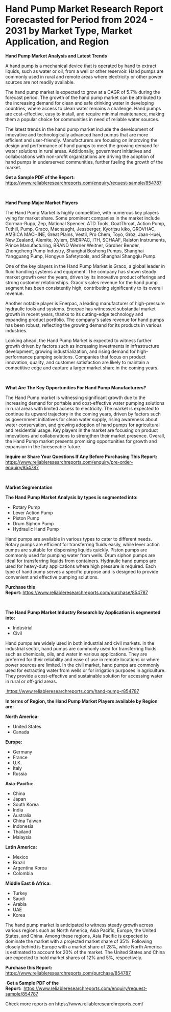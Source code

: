 <p><h1>Hand Pump Market Research Report Forecasted for Period from 2024 -  2031 by Market Type, Market Application, and Region</h1></p><p><strong>Hand Pump Market Analysis and Latest Trends</strong></p>
<p><p>A hand pump is a mechanical device that is operated by hand to extract liquids, such as water or oil, from a well or other reservoir. Hand pumps are commonly used in rural and remote areas where electricity or other power sources are not readily available.</p><p>The hand pump market is expected to grow at a CAGR of 5.7% during the forecast period. The growth of the hand pump market can be attributed to the increasing demand for clean and safe drinking water in developing countries, where access to clean water remains a challenge. Hand pumps are cost-effective, easy to install, and require minimal maintenance, making them a popular choice for communities in need of reliable water sources.</p><p>The latest trends in the hand pump market include the development of innovative and technologically advanced hand pumps that are more efficient and user-friendly. Manufacturers are focusing on improving the design and performance of hand pumps to meet the growing demand for water solutions in rural areas. Additionally, government initiatives and collaborations with non-profit organizations are driving the adoption of hand pumps in underserved communities, further fueling the growth of the market.</p></p>
<p><strong>Get a Sample PDF of the Report:&nbsp;</strong> <a href="https://www.reliableresearchreports.com/enquiry/request-sample/854787">https://www.reliableresearchreports.com/enquiry/request-sample/854787</a></p>
<p>&nbsp;</p>
<p><strong>Hand Pump Major Market Players</strong></p>
<p><p>The Hand Pump Market is highly competitive, with numerous key players vying for market share. Some prominent companies in the market include Gorman-Rupp, Zep, National Spencer, ATD Tools, GoatThroat, Action Pump, Tuthill, Pump, Graco, Macnaught, Jessberger, Kyoritsu kiko, GROVHAC, AMBICA MACHINE, Great Plains, Vestil, Pro Chem, Toyo, Groz, Jaan-Huei, New Zealand, Alemite, Xylem, ENERPAC, ITH, SCHAAF, Ralston Instruments, Prince Manufacturing, BRAND Werner Weitner, Gardner Bender, Zhongcheng Pump Industry, Shanghai Bosheng Pumps, Shanghai Yangguang Pump, Hongyun Safetytools, and Shanghai Shangqiu Pump.</p><p>One of the key players in the Hand Pump Market is Graco, a global leader in fluid handling systems and equipment. The company has shown steady market growth over the years, driven by its innovative product offerings and strong customer relationships. Graco's sales revenue for the hand pump segment has been consistently high, contributing significantly to its overall revenue.</p><p>Another notable player is Enerpac, a leading manufacturer of high-pressure hydraulic tools and systems. Enerpac has witnessed substantial market growth in recent years, thanks to its cutting-edge technology and expanding product portfolio. The company's sales revenue for hand pumps has been robust, reflecting the growing demand for its products in various industries.</p><p>Looking ahead, the Hand Pump Market is expected to witness further growth driven by factors such as increasing investments in infrastructure development, growing industrialization, and rising demand for high-performance pumping solutions. Companies that focus on product innovation, quality, and customer satisfaction are likely to maintain a competitive edge and capture a larger market share in the coming years.</p></p>
<p>&nbsp;</p>
<p><strong>What Are The Key Opportunities For Hand Pump Manufacturers?</strong></p>
<p><p>The Hand Pump market is witnessing significant growth due to the increasing demand for portable and cost-effective water pumping solutions in rural areas with limited access to electricity. The market is expected to continue its upward trajectory in the coming years, driven by factors such as government initiatives for clean water supply, rising awareness about water conservation, and growing adoption of hand pumps for agricultural and residential usage. Key players in the market are focusing on product innovations and collaborations to strengthen their market presence. Overall, the Hand Pump market presents promising opportunities for growth and expansion in the foreseeable future.</p></p>
<p><strong>Inquire or Share Your Questions If Any Before Purchasing This Report:</strong> <a href="https://www.reliableresearchreports.com/enquiry/pre-order-enquiry/854787">https://www.reliableresearchreports.com/enquiry/pre-order-enquiry/854787</a></p>
<p>&nbsp;</p>
<p><strong>Market Segmentation</strong></p>
<p><strong>The Hand Pump Market Analysis by types is segmented into:</strong></p>
<p><ul><li>Rotary Pump</li><li>Lever Action Pump</li><li>Piston Pump</li><li>Drum Siphon Pump</li><li>Hydraulic Hand Pump</li></ul></p>
<p><p>Hand pumps are available in various types to cater to different needs. Rotary pumps are efficient for transferring fluids easily, while lever action pumps are suitable for dispensing liquids quickly. Piston pumps are commonly used for pumping water from wells. Drum siphon pumps are ideal for transferring liquids from containers. Hydraulic hand pumps are used for heavy-duty applications where high pressure is required. Each type of hand pump serves a specific purpose and is designed to provide convenient and effective pumping solutions.</p></p>
<p><strong>Purchase this Report:&nbsp;</strong><a href="https://www.reliableresearchreports.com/purchase/854787">https://www.reliableresearchreports.com/purchase/854787</a></p>
<p>&nbsp;</p>
<p><strong>The Hand Pump Market Industry Research by Application is segmented into:</strong></p>
<p><ul><li>Industrial</li><li>Civil</li></ul></p>
<p><p>Hand pumps are widely used in both industrial and civil markets. In the industrial sector, hand pumps are commonly used for transferring fluids such as chemicals, oils, and water in various applications. They are preferred for their reliability and ease of use in remote locations or where power sources are limited. In the civil market, hand pumps are commonly used for extracting water from wells or for irrigation purposes in agriculture. They provide a cost-effective and sustainable solution for accessing water in rural or off-grid areas.</p></p>
<p><a href="https://www.reliableresearchreports.com/hand-pump-r854787">&nbsp;https://www.reliableresearchreports.com/hand-pump-r854787</a></p>
<p><strong>In terms of Region, the Hand Pump Market Players available by Region are:</strong></p>
<p>
    <p> <strong> North America: </strong>
        <ul>
            <li>United States</li>
            <li>Canada</li>
        </ul>
        </p> 
    <p> <strong> Europe: </strong>
        <ul>
            <li>Germany</li>
            <li>France</li>
            <li>U.K.</li>
            <li>Italy</li>
            <li>Russia</li>
        </ul>
        </p> 
    <p> <strong> Asia-Pacific: </strong>
        <ul>
            <li>China</li>
            <li>Japan</li>
            <li>South Korea</li>
            <li>India</li>
            <li>Australia</li>
            <li>China Taiwan</li>
            <li>Indonesia</li>
            <li>Thailand</li>
            <li>Malaysia</li>
        </ul>
        </p> 
    <p> <strong> Latin America: </strong>
        <ul>
            <li>Mexico</li>
            <li>Brazil</li>
            <li>Argentina Korea</li>
            <li>Colombia</li>
        </ul>
        </p> 
    <p> <strong> Middle East & Africa: </strong>
        <ul>
            <li>Turkey</li>
            <li>Saudi</li>
            <li>Arabia</li>
            <li>UAE</li>
            <li>Korea</li>
        </ul>
    </p>
    </p>
<p><p>The hand pump market is anticipated to witness steady growth across various regions such as North America, Asia Pacific, Europe, the United States, and China. Among these regions, Asia Pacific is expected to dominate the market with a projected market share of 35%. Following closely behind is Europe with a market share of 28%, while North America is estimated to account for 20% of the market. The United States and China are expected to hold market shares of 12% and 5%, respectively.</p></p>
<p><strong>Purchase this Report: </strong><a href="https://www.reliableresearchreports.com/purchase/854787">https://www.reliableresearchreports.com/purchase/854787</a></p>
<p>&nbsp;<strong>Get a Sample PDF of the Report:&nbsp;&nbsp;</strong><a href="https://www.reliableresearchreports.com/enquiry/request-sample/854787">https://www.reliableresearchreports.com/enquiry/request-sample/854787</a></p>
<p><strong></strong></p>
<p>Check more reports on https://www.reliableresearchreports.com/</p>